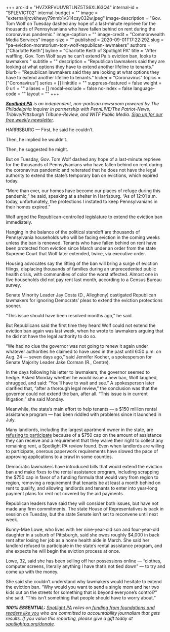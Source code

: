 +++
arc-id = "HVZXRFVUUVBTLNZ5TS6XLI63Q4"
internal-id = "SPLEVICT02"
internal-budget = ""
image = "external/jrcvkhewy79nmb1v314csy032w.jpeg"
image-description = "Gov. Tom Wolf on Tuesday dashed any hope of a last-minute reprieve for the thousands of Pennsylvanians who have fallen behind on rent during the coronavirus pandemic."
image-caption = ""
image-credit = "Commonwealth Media Services"
image-size = ""
published = 2020-09-01T17:22:29Z
slug = "pa-eviction-moratorium-tom-wolf-republican-lawmakers"
authors = ["Charlotte Keith"]
byline = "Charlotte Keith of Spotlight PA"
title = "After waffling, Gov. Tom Wolf says he can’t extend Pa.’s eviction ban, looks to lawmakers "
subtitle = ""
description = "Republican lawmakers said they are looking at what options they have to extend another lifeline to tenants."
blurb = "Republican lawmakers said they are looking at what options they have to extend another lifeline to tenants."
kicker = "Coronavirus"
topics = ["Coronavirus"]
series = []
linktitle = ""
suppress-featured = false
weight = 0
url = ""
aliases = []
modal-exclude = false
no-index = false
language-code = ""
layout = ""
+++

<a href="https://www.spotlightpa.org/"><i><b>Spotlight PA</b></i></a><i> is an independent, non-partisan newsroom powered by The Philadelphia Inquirer in partnership with PennLIVE/The Patriot-News, Triblive/Pittsburgh Tribune-Review, and WITF Public Media. </i><a href="https://www.spotlightpa.org/newsletters"><i>Sign up for our free weekly newsletter</i></a><i>.</i>

HARRISBURG — First, he said he couldn’t.

Then, he implied he wouldn’t.

Then, he suggested he might.

But on Tuesday, Gov. Tom Wolf dashed any hope of a last-minute reprieve for the thousands of Pennsylvanians who have fallen behind on rent during the coronavirus pandemic and reiterated that he does not have the legal authority to extend the state’s temporary ban on evictions, which expired today.

“More than ever, our homes have become our places of refuge during this pandemic,” he said, speaking at a shelter in Harrisburg. “As of 12:01 a.m. today, unfortunately, the protections I instated to keep Pennsylvanians in their homes expired.”

Wolf urged the Republican-controlled legislature to extend the eviction ban immediately.

Hanging in the balance of the political standoff are thousands of Pennsylvania households who will be facing eviction in the coming weeks unless the ban is renewed. Tenants who have fallen behind on rent have been protected from eviction since March under an order from the state Supreme Court that Wolf later extended, twice, via executive order.

<script src="https://www.spotlightpa.org/embed.js" async></script><div data-spl-embed-version="1" data-spl-src="https://www.spotlightpa.org/embeds/donate/?teaser_text=As%20the%20eviction%20moratorium%20expires%2C%20we%20won't%20stop%20telling%20the%20stories%20that%20matter%20and%20holding%20the%20powerful%20to%20account.%20Join%20us%20and%20become%20a%20monthly%20donor%20today."></div>

Housing advocates say the lifting of the ban will bring a surge of eviction filings, displacing thousands of families during an unprecedented public health crisis, with communities of color the worst affected. Almost one in five households did not pay rent last month, according to a Census Bureau survey.

Senate Minority Leader Jay Costa (D., Allegheny) castigated Republican lawmakers for ignoring Democrats’ pleas to extend the eviction protections sooner.

“This issue should have been resolved months ago,” he said.

But Republicans said the first time they heard Wolf could not extend the eviction ban again was last week, when he wrote to lawmakers arguing that he did not have the legal authority to do so.

“We had no clue the governor was not going to renew it again under whatever authorities he claimed to have used in the past until 6:50 p.m. on Aug. 24 — seven days ago,” said Jennifer Kocher, a spokesperson for Senate Majority Leader Jake Corman (R., Centre).

In the days following his letter to lawmakers, the governor seemed to hedge. Asked Monday whether he would issue a new ban, Wolf laughed, shrugged, and said: “You’ll have to wait and see.” A spokesperson later clarified that, “after a thorough legal review,” the conclusion was that the governor could not extend the ban, after all. “This issue is in current litigation,” she said Monday.

Meanwhile, the state’s main effort to help tenants — a $150 million rental assistance program — has been riddled with problems since it launched in July.

<script src="https://www.spotlightpa.org/embed.js" async></script><div data-spl-embed-version="1" data-spl-src="https://www.spotlightpa.org/embeds/newsletter/"></div>

Many landlords, including the largest apartment owner in the state, are <a href="https://www.spotlightpa.org/news/2020/08/pa-evictions-ban-rental-assistance-program-coronavirus-flaws/">refusing to participate</a> because of a $750 cap on the amount of assistance they can receive and a requirement that they waive their right to collect any remaining rent, a Spotlight PA review found. Even when landlords are willing to participate, onerous paperwork requirements have slowed the pace of approving applications to a crawl in some counties.

Democratic lawmakers have introduced bills that would extend the eviction ban and make fixes to the rental assistance program, including scrapping the $750 cap in favor of a funding formula that would vary from region to region, removing a requirement that tenants be at least a month behind on rent to qualify, and allowing landlords and tenants to enter into year-long payment plans for rent not covered by the aid payments.

Republican leaders have said they will consider both issues, but have not made any firm commitments. The state House of Representatives is back in session on Tuesday, but the state Senate isn’t set to reconvene until next week.

Bunny-Mae Lowe, who lives with her nine-year-old son and four-year-old daughter in a suburb of Pittsburgh, said she owes roughly $4,000 in back rent after losing her job as a home health aide in March. She said her landlord refused to participate in the state’s rental assistance program, and she expects he will begin the eviction process at once.

Lowe, 32, said she has been selling off her possessions online — “clothes, computer screens, literally anything I have that’s not tied down” — to try and come up with the money.

She said she couldn’t understand why lawmakers would hesitate to extend the eviction ban. “Why would you want to send a single mom and her two kids out on the streets for something that is beyond everyone’s control?” she said. “This isn’t something that people should have to worry about.”

<i><b>100% ESSENTIAL:</b></i><i> </i><a href="https://www.spotlightpa.org/"><i>Spotlight PA</i></a><i> relies on</i><a href="https://www.spotlightpa.org/support"><i> funding from foundations and readers like you</i></a><i> who are committed to accountability journalism that gets results. If you value this reporting, please give a gift today at </i><a href="http://spotlightpa.org/donate"><i>spotlightpa.org/donate</i></a><i>.</i>

<script src="https://www.spotlightpa.org/embed.js" async></script><div data-spl-embed-version="1" data-spl-src="https://www.spotlightpa.org/embeds/tips/?tip_text=Are%20you%20%3Cb%3Efacing%20eviction%20as%20a%20result%20of%20the%20coronavirus%20pandemic%3C%2Fb%3E%3F%20We%20want%20to%20hear%20from%20you."></div>
